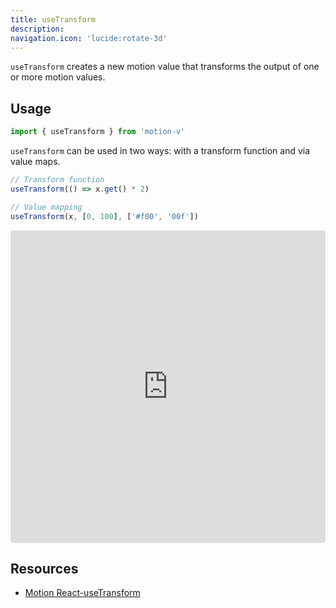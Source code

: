 ```yaml
---
title: useTransform
description:
navigation.icon: 'lucide:rotate-3d'
---
```


`useTransform` creates a new motion value that transforms the output of one or more motion values.

## Usage

```ts
import { useTransform } from 'motion-v'
```

`useTransform` can be used in two ways: with a transform function and via value maps.

```ts
// Transform function
useTransform(() => x.get() * 2)

// Value mapping
useTransform(x, [0, 100], ['#f00', '00f'])
```

<iframe src="https://stackblitz.com/edit/vitejs-vite-ff3czw?ctl=1&embed=1&file=src%2FApp.vue&hideExplorer=1"
     style="width:100%; height: 500px; border:0; border-radius: 4px; overflow:hidden;"
     title="motion-use-spring"
    allow="accelerometer; ambient-light-sensor; camera; encrypted-media; geolocation; gyroscope; hid; microphone; midi; payment; usb; vr; xr-spatial-tracking"
     sandbox="allow-forms allow-modals allow-popups allow-presentation allow-same-origin allow-scripts allow-downloads allow-pointer-lock"
   ></iframe>

## Resources

- [Motion React-useTransform](https://motion.dev/docs/react-use-transform)
